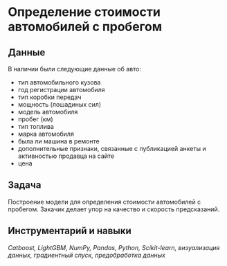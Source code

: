 # Определение стоимости автомобилей с пробегом

## Данные

В наличии были следующие данные об авто:
- тип автомобильного кузова
- год регистрации автомобиля
- тип коробки передач
- мощность (лошадиных сил)
- модель автомобиля
- пробег (км)
- тип топлива
- марка автомобиля
- была ли машина в ремонте
- дополнительные признаки, связанные с публикацией анкеты и активностью продавца на сайте
- цена

## Задача

Построение модели для определения стоимости автомобилей с пробегом. Закачик делает упор на качество и скорость предсказаний.

## Инструментарий и навыки

*Catboost, LightGBM, NumPy, Pandas, Python, Scikit-learn, визуализация данных, градиентный спуск, предобработка данных*

